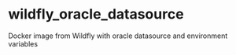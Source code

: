 # wildfly_oracle_datasource
Docker image from Wildfly with oracle datasource and environment variables
